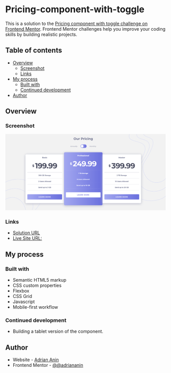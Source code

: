 # Pricing-component-with-toggle

This is a solution to the [Pricing component with toggle challenge on Frontend Mentor](https://www.frontendmentor.io/challenges/pricing-component-with-toggle-8vPwRMIC). Frontend Mentor challenges help you improve your coding skills by building realistic projects.

## Table of contents

- [Overview](#overview)
  - [Screenshot](#screenshot)
  - [Links](#links)
- [My process](#my-process)
  - [Built with](#built-with)
  - [Continued development](#continued-development)
- [Author](#author)

## Overview

### Screenshot

![](./images/screenshot.png)

### Links

- [Solution URL](https://github.com/adriananin/pricing-component-with-toggle)
- [Live Site URL:]()

## My process

### Built with

- Semantic HTML5 markup
- CSS custom properties
- Flexbox
- CSS Grid
- Javascript
- Mobile-first workflow

### Continued development

- Building a tablet version of the component.

## Author

- Website - [Adrian Anin](https://adriananin.github.io/anin-blog-odyssey/)
- Frontend Mentor - [@@adriananin](https://www.frontendmentor.io/profile/adriananin)
